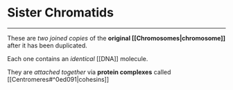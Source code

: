# Sister Chromatids
---
These are *two joined copies* of the **original [[Chromosomes|chromosome]]** after it has been duplicated.

Each one contains an *identical* [[DNA]] molecule.

They are *attached together* via **protein complexes** called [[Centromeres#^0ed091|cohesins]]

